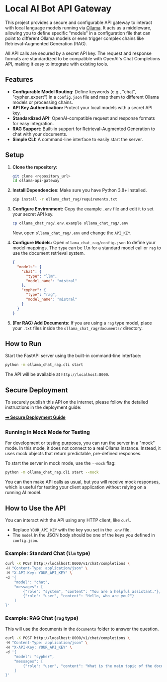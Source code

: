 # Local AI Bot API Gateway

This project provides a secure and configurable API gateway to interact with local language models running via [Ollama](https://ollama.ai/). It acts as a middleware, allowing you to define specific "models" in a configuration file that can point to different Ollama models or even trigger complex chains like Retrieval-Augmented Generation (RAG).

All API calls are secured by a secret API key. The request and response formats are standardized to be compatible with OpenAI's Chat Completions API, making it easy to integrate with existing tools.

## Features

- **Configurable Model Routing:** Define keywords (e.g., "chat", "cypher_expert") in a `config.json` file and map them to different Ollama models or processing chains.
- **API Key Authentication:** Protect your local models with a secret API key.
- **Standardized API:** OpenAI-compatible request and response formats for easy integration.
- **RAG Support:** Built-in support for Retrieval-Augmented Generation to chat with your documents.
- **Simple CLI:** A command-line interface to easily start the server.

## Setup

1.  **Clone the repository:**
    ```bash
    git clone <repository_url>
    cd ollama-api-gateway
    ```

2.  **Install Dependencies:**
    Make sure you have Python 3.8+ installed.
    ```bash
    pip install -r ollama_chat_rag/requirements.txt
    ```

3.  **Configure Environment:**
    Copy the example `.env` file and edit it to set your secret API key.
    ```bash
    cp ollama_chat_rag/.env.example ollama_chat_rag/.env
    ```
    Now, open `ollama_chat_rag/.env` and change the `API_KEY`.

4.  **Configure Models:**
    Open `ollama_chat_rag/config.json` to define your model mappings. The `type` can be `llm` for a standard model call or `rag` to use the document retrieval system.
    ```json
    {
      "models": {
        "chat": {
          "type": "llm",
          "model_name": "mistral"
        },
        "cypher": {
          "type": "rag",
          "model_name": "mistral"
        }
      }
    }
    ```

5.  **(For RAG) Add Documents:**
    If you are using a `rag` type model, place your `.txt` files inside the `ollama_chat_rag/documents/` directory.

## How to Run

Start the FastAPI server using the built-in command-line interface:

```bash
python -m ollama_chat_rag.cli start
```

The API will be available at `http://localhost:8000`.

## Secure Deployment

To securely publish this API on the internet, please follow the detailed instructions in the deployment guide:

**[➡️ Secure Deployment Guide](./DEPLOYMENT.md)**

### Running in Mock Mode for Testing

For development or testing purposes, you can run the server in a "mock" mode. In this mode, it does not connect to a real Ollama instance. Instead, it uses mock objects that return predictable, pre-defined responses.

To start the server in mock mode, use the `--mock` flag:

```bash
python -m ollama_chat_rag.cli start --mock
```

You can then make API calls as usual, but you will receive mock responses, which is useful for testing your client application without relying on a running AI model.

## How to Use the API

You can interact with the API using any HTTP client, like `curl`.

-   Replace `YOUR_API_KEY` with the key you set in the `.env` file.
-   The `model` in the JSON body should be one of the keys you defined in `config.json`.

### Example: Standard Chat (`llm` type)

```bash
curl -X POST http://localhost:8000/v1/chat/completions \
-H "Content-Type: application/json" \
-H "X-API-Key: YOUR_API_KEY" \
-d '{
    "model": "chat",
    "messages": [
        {"role": "system", "content": "You are a helpful assistant."},
        {"role": "user", "content": "Hello, who are you?"}
    ]
}'
```

### Example: RAG Chat (`rag` type)

This will use the documents in the `documents` folder to answer the question.

```bash
curl -X POST http://localhost:8000/v1/chat/completions \
-H "Content-Type: application/json" \
-H "X-API-Key: YOUR_API_KEY" \
-d '{
    "model": "cypher",
    "messages": [
        {"role": "user", "content": "What is the main topic of the document?"}
    ]
}'
```
